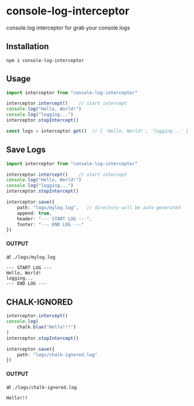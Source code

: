 # console-log-interceptor
console.log interceptor for grab your console.logs

## Installation
```
npm i console-log-interceptor
```

## Usage
```typescript
import interceptor from "console-log-interceptor"

interceptor.intercept()    // start intercept
console.log("Hello, World!")
console.log("logging...")
interceptor.stopIntercept() 

const logs = interceptor.get()  // [ 'Hello, World!', 'logging...' ]
``` 

## Save Logs
```typescript
import interceptor from "console-log-interceptor"

interceptor.intercept()    // start intercept
console.log("Hello, World!")
console.log("logging...")
interceptor.stopIntercept() 

interceptor.save({
    path: "logs/mylog.log",   // directory will be auto-generated
    append: true,
    header: "--- START LOG ---",
    footer: "--- END LOG ---"
})
```

#### OUTPUT
at  `./logs/mylog.log`
```
--- START LOG ---
Hello, World!
logging...
--- END LOG ---
```

## CHALK-IGNORED
```typescript
interceptor.intercept()
console.log(
    chalk.blue("Hello!!!")
)
interceptor.stopIntercept()

interceptor.save({
    path: "logs/chalk-ignored.log"
})
```
#### OUTPUT
at  `./logs/chalk-ignored.log`
```
Hello!!!
```
